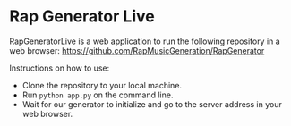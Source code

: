 # Rap Generator Live

RapGeneratorLive is a web application to run the following repository in a web browser:
https://github.com/RapMusicGeneration/RapGenerator

Instructions on how to use:
- Clone the repository to your local machine.
- Run `python app.py` on the command line.
- Wait for our generator to initialize and go to the server address in your web browser.
